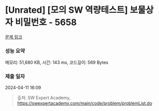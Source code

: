 # [Unrated] [모의 SW 역량테스트] 보물상자 비밀번호 - 5658 

[문제 링크](https://swexpertacademy.com/main/code/problem/problemDetail.do?contestProbId=AWXRUN9KfZ8DFAUo) 

### 성능 요약

메모리: 51,680 KB, 시간: 143 ms, 코드길이: 569 Bytes

### 제출 일자

2024-04-11 16:09



> 출처: SW Expert Academy, https://swexpertacademy.com/main/code/problem/problemList.do